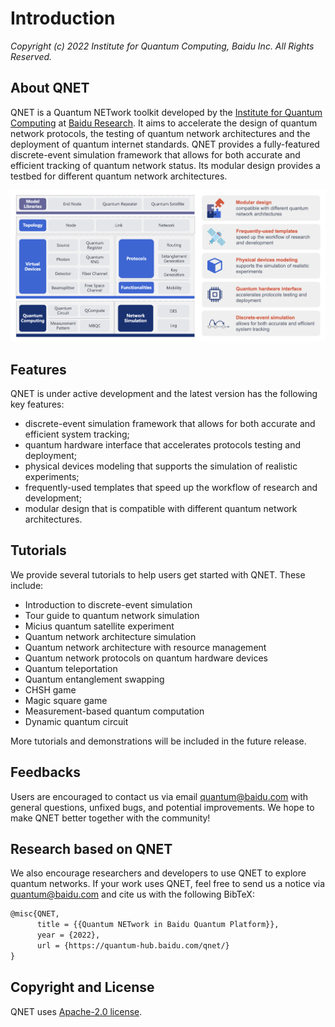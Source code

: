 # Introduction

*Copyright (c) 2022 Institute for Quantum Computing, Baidu Inc. All Rights Reserved.*

## About QNET

QNET is a Quantum NETwork toolkit developed by the [Institute for Quantum Computing](https://quantum.baidu.com) at [Baidu Research](http://research.baidu.com/). It aims to accelerate the design of quantum network protocols, the testing of quantum network architectures and the deployment of quantum internet standards. QNET provides a fully-featured discrete-event simulation framework that allows for both accurate and efficient tracking of quantum network status. Its modular design provides a testbed for different quantum network architectures.

![Figure 1: QNET architecture](./figures/architecture_features.png "Figure 1: QNET architecture")

## Features

QNET is under active development and the latest version has the following key features:
* discrete-event simulation framework that allows for both accurate and efficient system tracking;
* quantum hardware interface that accelerates protocols testing and deployment;
* physical devices modeling that supports the simulation of realistic experiments;
* frequently-used templates that speed up the workflow of research and development;
* modular design that is compatible with different quantum network architectures.


## Tutorials

We provide several tutorials to help users get started with QNET. These include:
* Introduction to discrete-event simulation
* Tour guide to quantum network simulation
* Micius quantum satellite experiment
* Quantum network architecture simulation
* Quantum network architecture with resource management
* Quantum network protocols on quantum hardware devices
* Quantum teleportation
* Quantum entanglement swapping
* CHSH game
* Magic square game
* Measurement-based quantum computation
* Dynamic quantum circuit

More tutorials and demonstrations will be included in the future release.


## Feedbacks

Users are encouraged to contact us via email quantum@baidu.com with general questions, unfixed bugs, and potential improvements. We hope to make QNET better together with the community!


## Research based on QNET

We also encourage researchers and developers to use QNET to explore quantum networks. If your work uses QNET, feel free to send us a notice via quantum@baidu.com and cite us with the following BibTeX:
```latex
@misc{QNET,
      title = {{Quantum NETwork in Baidu Quantum Platform}},
      year = {2022},
      url = {https://quantum-hub.baidu.com/qnet/}
}
```


## Copyright and License

QNET uses [Apache-2.0 license](https://github.com/baidu/QCompute/blob/master/LICENSE).

